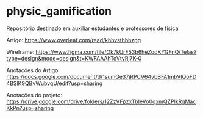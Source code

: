 # physic_gamification
Repositório destinado em auxiliar estudantes e professores de física

Artigo: https://www.overleaf.com/read/khhvsthbhzpg

Wireframe: https://www.figma.com/file/Ok7kUrF53b6heZodKYGFnQ/Telas?type=design&mode=design&t=KWFAAAhToVtvRj7K-0

Anotações do Artigo: https://docs.google.com/document/d/1sumGe37jRPCV64vbBFA1mbVIQoFD4BSlK9QBvWubvqU/edit?usp=sharing

Anotações do projeto: https://drive.google.com/drive/folders/12ZzVFpzxTbIeVo0qxmQZPlkRgMacKkPn?usp=sharing


